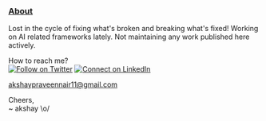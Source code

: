 <h3><ins>About</ins></h3>

Lost in the cycle of fixing what's broken and breaking what's fixed! Working on AI related frameworks lately. Not maintaining any work published here actively.

How to reach me?<br>
[![Follow on Twitter](https://img.shields.io/badge/--twitter?label=Twitter&logo=Twitter&style=social)](https://twitter.com/akshaay_11) [![Connect on LinkedIn](https://img.shields.io/badge/--linkedin?label=LinkedIn&logo=LinkedIn&style=social)](www.linkedin.com/in/akshaypraveennair)

akshaypraveennair11@gmail.com

Cheers,<br>
~ akshay \o/

